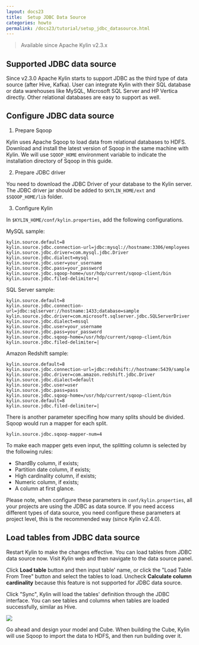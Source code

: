 ```yaml
---
layout: docs23
title:  Setup JDBC Data Source
categories: howto
permalink: /docs23/tutorial/setup_jdbc_datasource.html
---
```


> Available since Apache Kylin v2.3.x

## Supported JDBC data source

Since v2.3.0 Apache Kylin starts to support JDBC as the third type of data source (after Hive, Kafka). User can integrate Kylin with their SQL database or data warehouses like MySQL, Microsoft SQL Server and HP Vertica directly. Other relational databases are easy to support as well.

## Configure JDBC data source

1. Prepare Sqoop

Kylin uses Apache Sqoop to load data from relational databases to HDFS. Download and install the latest version of Sqoop in the same machine with Kylin. We will use `SQOOP_HOME` environment variable to indicate the installation directory of Sqoop in this guide.

2. Prepare JDBC driver

You need to download the JDBC Driver of your database to the Kylin server. The JDBC driver jar should be added to `$KYLIN_HOME/ext` and `$SQOOP_HOME/lib` folder.

3. Configure Kylin

In `$KYLIN_HOME/conf/kylin.properties`, add the following configurations.

MySQL sample:

```
kylin.source.default=8
kylin.source.jdbc.connection-url=jdbc:mysql://hostname:3306/employees
kylin.source.jdbc.driver=com.mysql.jdbc.Driver
kylin.source.jdbc.dialect=mysql
kylin.source.jdbc.user=your_username
kylin.source.jdbc.pass=your_password
kylin.source.jdbc.sqoop-home=/usr/hdp/current/sqoop-client/bin
kylin.source.jdbc.filed-delimiter=|
```

SQL Server sample:

```
kylin.source.default=8
kylin.source.jdbc.connection-url=jdbc:sqlserver://hostname:1433;database=sample
kylin.source.jdbc.driver=com.microsoft.sqlserver.jdbc.SQLServerDriver
kylin.source.jdbc.dialect=mssql
kylin.source.jdbc.user=your_username
kylin.source.jdbc.pass=your_password
kylin.source.jdbc.sqoop-home=/usr/hdp/current/sqoop-client/bin
kylin.source.jdbc.filed-delimiter=|
```

Amazon Redshift sample:

```
kylin.source.default=8
kylin.source.jdbc.connection-url=jdbc:redshift://hostname:5439/sample
kylin.source.jdbc.driver=com.amazon.redshift.jdbc.Driver
kylin.source.jdbc.dialect=default
kylin.source.jdbc.user=user
kylin.source.jdbc.pass=pass
kylin.source.jdbc.sqoop-home=/usr/hdp/current/sqoop-client/bin
kylin.source.default=8
kylin.source.jdbc.filed-delimiter=|
```

There is another parameter specifing how many splits should be divided. Sqoop would run a mapper for each split.

```
kylin.source.jdbc.sqoop-mapper-num=4
```

To make each mapper gets even input, the splitting column is selected by the following rules:
 * ShardBy column, if exists;
 * Partition date column, if exists;
 * High cardinality column, if exists;
 * Numeric column, if exists;
 * A column at first glance.

Please note, when configure these parameters in `conf/kylin.properties`, all your projects are using the JDBC as data source. If you need access different types of data source, you need configure these parameters at project level, this is the recommended way (since Kylin v2.4.0).

## Load tables from JDBC data source

Restart Kylin to make the changes effective. You can load tables from JDBC data source now. Visit Kylin web and then navigate to the data source panel. 

Click **Load table** button and then input table' name, or click the "Load Table From Tree" button and select the tables to load. Uncheck **Calculate column cardinality** because this feature is not supported for JDBC data source.

Click "Sync", Kylin will load the tables' definition through the JDBC interface. You can see tables and columns when tables are loaded successfully, similar as Hive.

![](/images/docs/jdbc-datasource/load_table_03.png)

Go ahead and design your model and Cube. When building the Cube, Kylin will use Sqoop to import the data to HDFS, and then run building over it.